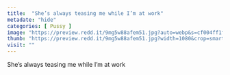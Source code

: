 ```yaml
---
title:  "She’s always teasing me while I’m at work"
metadate: "hide"
categories: [ Pussy ]
image: "https://preview.redd.it/9mg5w88afem51.jpg?auto=webp&s=cf004ff1f6f92aca11c5c1ae1ca3ac225e5dc88a"
thumb: "https://preview.redd.it/9mg5w88afem51.jpg?width=1080&crop=smart&auto=webp&s=1c0afefdb85c82eb9094f5e84fd61dd1a1cb2e65"
visit: ""
---
```

She’s always teasing me while I’m at work
